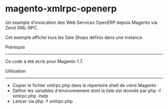 magento-xmlrpc-openerp
======================

Un example d'invocation des Web Services OpenERP depuis Magento via Zend XML-RPC.

Cet exemple affiche tous les Sale Shops définis dans une instance.

Prérequis
_________

Ce code à été ecris pour Magento 1.7.

Utilisation
___________

* Copier le fichier xmlrpc.php dans le répertoire shell de votre Magento
* Définir les variables d'environnement dont la liste est donnée par php -f xmlrpc.php -help
* Lancer via php -f xmlrpc.php

